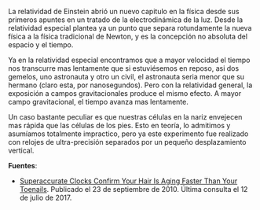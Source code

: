 <!--
.. title: Nuestra nariz más vieja que los pies
.. slug: nuestra-nariz-mas-vieja-que-los-pies
.. date: 2010-12-17 20:59:26 UTC-05:00
.. tags: Física,Relatividad general,Ciencia
.. category: Física pasión
.. link:
.. description:
.. type: text
.. author: Edward Villegas Pulgarin
-->

La relatividad de Einstein abrió un nuevo capitulo en la física desde sus primeros apuntes en un tratado de la electrodinámica de la luz. Desde la relatividad especial plantea ya un punto que separa rotundamente la nueva física a la física tradicional de Newton, y es la concepción no absoluta del espacio y el tiempo.  

Ya en la relatividad especial encontramos que a mayor velocidad el tiempo nos transcurre mas lentamente que si estuviésemos en reposo, asi dos gemelos, uno astronauta y otro un civil, el astronauta seria menor que su hermano (claro esta, por nanosegundos). Pero con la relatividad general, la exposición a campos gravitacionales produce el mismo efecto. A mayor campo gravitacional, el tiempo avanza mas lentamente.  

Un caso bastante peculiar es que nuestras células en la nariz envejecen mas rápida que las células de los pies. Esto en teoría, lo admitimos y asumíamos totalmente impractico, pero ya este experimento fue realizado con relojes de ultra-precisión separados por un pequeño desplazamiento vertical.  

__Fuentes__:  

+   [Superaccurate Clocks Confirm Your Hair Is Aging Faster Than Your Toenails](http://www.sciencemag.org/news/2010/09/superaccurate-clocks-confirm-your-hair-aging-faster-your-toenails). Publicado el 23 de septiembre de 2010. Última consulta el 12 de julio de 2017.  

